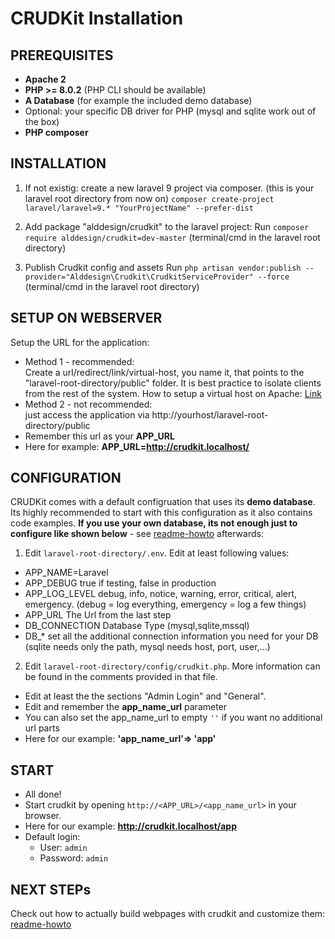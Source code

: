 # CRUDKit Installation
## PREREQUISITES
* **Apache 2**
* **PHP >= 8.0.2** (PHP CLI should be available)
* **A Database** (for example the included demo database)
* Optional: your specific DB driver for PHP (mysql and sqlite work out of the box)
* **PHP composer**

## INSTALLATION
1. If not existig: create a new laravel 9 project via composer. (this is your laravel root directory from now on)
`composer create-project laravel/laravel=9.* "YourProjectName" --prefer-dist`

2. Add package "alddesign/crudkit" to the laravel project:
Run `composer require alddesign/crudkit=dev-master` (terminal/cmd in the laravel root directory)

3. Publish Crudkit config and assets
Run `php artisan vendor:publish --provider="Alddesign\Crudkit\CrudkitServiceProvider" --force` (terminal/cmd in the laravel root directory)

## SETUP ON WEBSERVER
Setup the URL for the application:
* Method 1 - recommended:  
Create a url/redirect/link/virtual-host, you name it, that points to the "laravel-root-directory/public" folder. It is best practice to isolate clients from the rest of the system. How to setup a virtual host on Apache: [Link](https://www.thegeekstuff.com/2011/07/apache-virtual-host/)
* Method 2 - not recommended:  
just access the application via http://yourhost/laravel-root-directory/public
* Remember this url as your **APP_URL**
* Here for example: **APP_URL=http://crudkit.localhost/**


## CONFIGURATION
CRUDKit comes with a default configruation that uses its **demo database**. Its highly recommended to start with this configuration as it also contains code examples. **If you use your own database, its not enough just to configure like shown below** - see [readme-howto](./readme-howto.md) afterwards:
1. Edit `laravel-root-directory/.env`. Edit at least following values:
* APP_NAME=Laravel
* APP_DEBUG		true if testing, false in production
* APP_LOG_LEVEL	debug, info, notice, warning, error, critical, alert, emergency. (debug = log everything, emergency = log a few things)
* APP_URL			The Url from the last step
* DB_CONNECTION	Database Type (mysql,sqlite,mssql)
* DB_* set all the additional connection information you need for your DB (sqlite needs only the path, mysql needs host, port, user,...)

2. Edit `laravel-root-directory/config/crudkit.php`. More information can be found in the comments provided in that file. 
* Edit at least the the sections "Admin Login" and "General".
* Edit and remember the **app_name_url** parameter 
* You can also set the app_name_url to empty `''` if you want no additional url parts
* Here for our example: **'app_name_url'=> 'app'**

## START
* All done!
* Start crudkit by opening `http://<APP_URL>/<app_name_url>` in your browser.
* Here for our example: **http://crudkit.localhost/app**
* Default login: 
    * User: `admin`
    * Password: `admin`

## NEXT STEPs
Check out how to actually build webpages with crudkit and customize them: [readme-howto](./readme-howto.md) 
